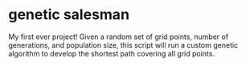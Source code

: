 # genetic salesman
My first ever project! Given a random set of grid points, number of generations, and population size, this script will run a custom genetic algorithm to develop the shortest path covering all grid points.
